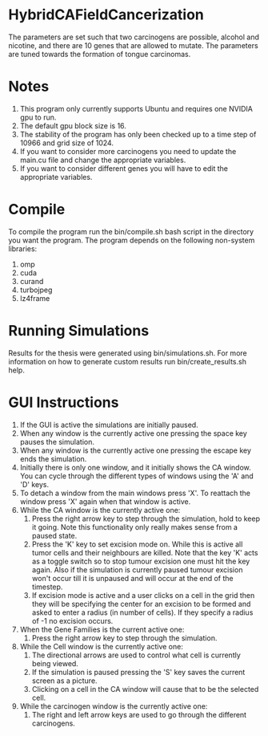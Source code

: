 # HybridCAFieldCancerization

The parameters are set such that two carcinogens are possible, alcohol and nicotine, and there are 10
genes that are allowed to mutate. The parameters are tuned towards the formation
of tongue carcinomas.

# Notes
1. This program only currently supports Ubuntu and requires one NVIDIA gpu to run.
2. The default gpu block size is 16.
3. The stability of the program has only been checked up to a time step of 10966 and grid size of 1024.
4. If you want to consider more carcinogens you need to update the main.cu file and change the appropriate variables.
5. If you want to consider different genes you will have to edit the appropriate variables.

# Compile
To compile the program run the bin/compile.sh bash script in the directory you want the program.
The program depends on the following non-system libraries:
1. omp
2. cuda
3. curand
4. turbojpeg
5. lz4frame

# Running Simulations
Results for the thesis were generated using bin/simulations.sh.
For more information on how to generate custom results run bin/create_results.sh help.

# GUI Instructions
1. If the GUI is active the simulations are initially paused.
2. When any window is the currently active one pressing the space key pauses the simulation.
3. When any window is the currently active one pressing the escape key ends the simulation.
4. Initially there is only one window, and it initially shows the CA window. You can cycle through the different types of
   windows using the 'A' and 'D' keys.
5. To detach a window from the main windows press 'X'. To reattach the window press 'X' again when that window is active.
6. While the CA window is the currently active one:
   1. Press the right arrow key to step through the simulation, hold to keep it going.
      Note this functionality only really makes sense from a paused state.
   2. Press the 'K' key to set excision mode on. While this is active all tumor cells and their neighbours are 
      killed. Note that the key 'K' acts as a toggle switch so to stop tumour excision one must hit the key again.
      Also if the simulation is currently paused tumour excision won't occur till it is unpaused and will occur at the end
      of the timestep.
   3. If excision mode is active and a user clicks on a cell in the grid then they will be specifying the center for an excision
      to be formed and asked to enter a radius (in number of cells). If they specify a radius of -1 no excision occurs.
7. When the Gene Families is the current active one:
   1. Press the right arrow key to step through the simulation.
8. While the Cell window is the currently active one:
   1. The directional arrows are used to control what cell is currently being viewed.
   2. If the simulation is paused pressing the 'S' key saves the current screen as a picture.
   3. Clicking on a cell in the CA window will cause that to be the selected cell.
9. While the carcinogen window is the currently active one:
   1. The right and left arrow keys are used to go through the different carcinogens.
